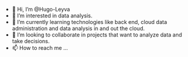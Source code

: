 - 👋 Hi, I’m @Hugo-Leyva
- 👀 I’m interested in data analysis.
- 🌱 I’m currently learning technologies like back end, cloud data administration and data analysis in and out the cloud.
- 💞️ I’m looking to collaborate in projects that want to analyze data and take decisions.
- 📫 How to reach me ...

<!---
Hugo-Leyva/Hugo-Leyva is a ✨ special ✨ repository because its `README.md` (this file) appears on your GitHub profile.
You can click the Preview link to take a look at your changes.
--->
